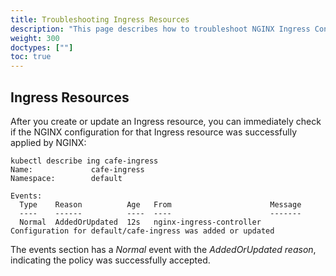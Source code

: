 ```yaml
---
title: Troubleshooting Ingress Resources
description: "This page describes how to troubleshoot NGINX Ingress Controller Policy Resources."
weight: 300
doctypes: [""]
toc: true
---
```


## Ingress Resources
After you create or update an Ingress resource, you can immediately check if the NGINX configuration for that Ingress resource was successfully applied by NGINX:

```shell
kubectl describe ing cafe-ingress
Name:             cafe-ingress
Namespace:        default

Events: 
  Type    Reason          Age   From                      Message
  ----    ------          ----  ----                      -------
  Normal  AddedOrUpdated  12s   nginx-ingress-controller  Configuration for default/cafe-ingress was added or updated
```

The events section has a *Normal* event with the *AddedOrUpdated reason*, indicating the policy was successfully accepted.